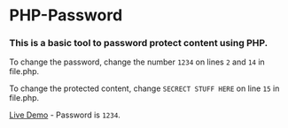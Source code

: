 # PHP-Password
### This is a basic tool to password protect content using PHP.

To change the password, change the number `1234` on lines `2` and `14` in file.php.

To change the protected content, change `SECRECT STUFF HERE` on line `15` in file.php.

[Live Demo](https://phptests.leo32345.repl.co/password) - Password is `1234`.
